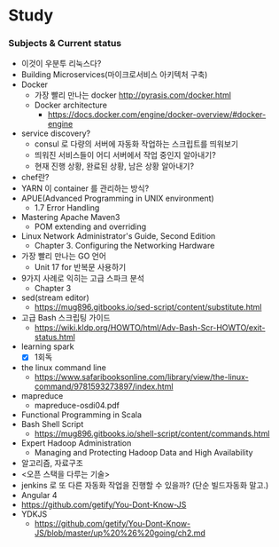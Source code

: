 # Study

### Subjects & Current status

  - 이것이 우분투 리눅스다?
  - Building Microservices(마이크로서비스 아키텍처 구축)
  - Docker
    - 가장 빨리 만나는 docker http://pyrasis.com/docker.html
    - Docker architecture
      - https://docs.docker.com/engine/docker-overview/#docker-engine
  - service discovery?
    - consul 로 다량의 서버에 자동화 작업하는 스크립트를 띄워보기
    - 띄워진 서비스들이 어디 서버에서 작업 중인지 알아내기?
    - 현재 진행 상황, 완료된 상황, 남은 상황 알아내기?
  - chef란?
  - YARN 이 container 를 관리하는 방식?
  - APUE(Advanced Programming in UNIX environment)
    - 1.7 Error Handling
  - Mastering Apache Maven3
    - POM extending and overriding
  - Linux Network Administrator's Guide, Second Edition
    - Chapter 3. Configuring the Networking Hardware
  - 가장 빨리 만나는 GO 언어
    - Unit 17 for 반복문 사용하기
  - 9가지 사례로 익히는 고급 스파크 분석
    - Chapter 3
  - sed(stream editor)
    - https://mug896.gitbooks.io/sed-script/content/substitute.html
  - 고급 Bash 스크립팅 가이드
    - https://wiki.kldp.org/HOWTO/html/Adv-Bash-Scr-HOWTO/exit-status.html
  - learning spark
    - [x] 1회독
  - the linux command line
    - https://www.safaribooksonline.com/library/view/the-linux-command/9781593273897/index.html
  - mapreduce
    - mapreduce-osdi04.pdf
  - Functional Programming in Scala
  - Bash Shell Script
    - https://mug896.gitbooks.io/shell-script/content/commands.html
  - Expert Hadoop Administration
    - Managing and Protecting Hadoop Data and High Availability
  - 알고리즘, 자료구조
  - <오픈 스택을 다루는 기술>
  - jenkins 로 또 다른 자동화 작업을 진행할 수 있을까? (단순 빌드자동화 말고.)
  - Angular 4
  - https://github.com/getify/You-Dont-Know-JS
  - YDKJS
    - https://github.com/getify/You-Dont-Know-JS/blob/master/up%20%26%20going/ch2.md
